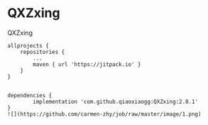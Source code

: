 # QXZxing
QXZxing
  
	allprojects {
		repositories {
			...
			maven { url 'https://jitpack.io' }
		}
	}     
  
  
	dependencies {
	        implementation 'com.github.qiaoxiaogg:QXZxing:2.0.1'
	}  
	![](https://github.com/carmen-zhy/job/raw/master/image/1.png)
	
	

